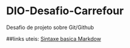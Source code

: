 # DIO-Desafio-Carrefour
Desafio de projeto sobre Git/Github

##links uteis:
[Sintaxe basica Markdow](https://www.markdownguide.org/)
